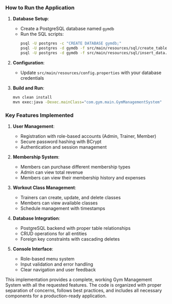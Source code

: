 ### How to Run the Application

1. **Database Setup**:
   - Create a PostgreSQL database named `gymdb`
   - Run the SQL scripts:
     ```bash
     psql -U postgres -c "CREATE DATABASE gymdb;"
     psql -U postgres -d gymdb -f src/main/resources/sql/create_tables.sql
     psql -U postgres -d gymdb -f src/main/resources/sql/insert_data.sql
     ```

2. **Configuration**:
   - Update `src/main/resources/config.properties` with your database credentials

3. **Build and Run**:
   ```bash
   mvn clean install
   mvn exec:java -Dexec.mainClass="com.gym.main.GymManagementSystem"
   ```

### Key Features Implemented

1. **User Management**:
   - Registration with role-based accounts (Admin, Trainer, Member)
   - Secure password hashing with BCrypt
   - Authentication and session management

2. **Membership System**:
   - Members can purchase different membership types
   - Admin can view total revenue
   - Members can view their membership history and expenses

3. **Workout Class Management**:
   - Trainers can create, update, and delete classes
   - Members can view available classes
   - Schedule management with timestamps

4. **Database Integration**:
   - PostgreSQL backend with proper table relationships
   - CRUD operations for all entities
   - Foreign key constraints with cascading deletes

5. **Console Interface**:
   - Role-based menu system
   - Input validation and error handling
   - Clear navigation and user feedback

This implementation provides a complete, working Gym Management System with all the requested features. The code is organized with proper separation of concerns, follows best practices, and includes all necessary components for a production-ready application.